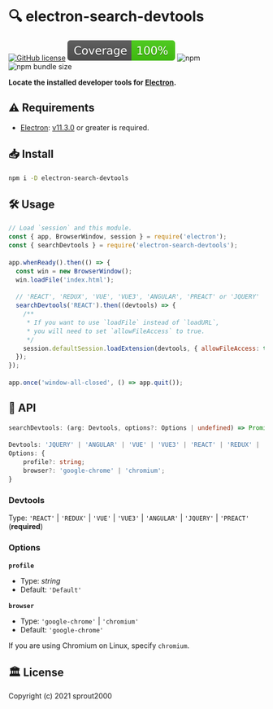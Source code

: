 # :mag: electron-search-devtools

[![GitHub license](https://img.shields.io/github/license/sprout2000/electron-search-devtools)](https://github.com/sprout2000/electron-search-devtools/blob/master/LICENSE.md)
![coverage](./coverage/badge-statements.svg)
![npm](https://img.shields.io/npm/dt/electron-search-devtools)
![npm bundle size](https://img.shields.io/bundlephobia/minzip/electron-search-devtools)

**Locate the installed developer tools for [Electron](https://www.electronjs.org/).**

## :warning: Requirements

- [Electron](https://www.electronjs.org/): [v11.3.0](https://www.electronjs.org/releases/stable?version=11&page=3#11.3.0) or greater is required.

## :inbox_tray: Install

```sh
npm i -D electron-search-devtools
```

## :hammer_and_wrench: Usage

```javascript
// Load `session` and this module.
const { app, BrowserWindow, session } = require('electron');
const { searchDevtools } = require('electron-search-devtools');

app.whenReady().then(() => {
  const win = new BrowserWindow();
  win.loadFile('index.html');

  // 'REACT', 'REDUX', 'VUE', 'VUE3', 'ANGULAR', 'PREACT' or 'JQUERY'
  searchDevtools('REACT').then((devtools) => {
    /**
     * If you want to use `loadFile` instead of `loadURL`,
     * you will need to set `allowFileAccess` to true.
     */
    session.defaultSession.loadExtension(devtools, { allowFileAccess: true });
  });
});

app.once('window-all-closed', () => app.quit());
```

## :green_book: API

```typescript
searchDevtools: (arg: Devtools, options?: Options | undefined) => Promise<string>;

Devtools: 'JQUERY' | 'ANGULAR' | 'VUE' | 'VUE3' | 'REACT' | 'REDUX' | 'PREACT';
Options: {
    profile?: string;
    browser?: 'google-chrome' | 'chromium';
}
```

### Devtools

Type: `'REACT'` | `'REDUX'` | `'VUE'` | `'VUE3'` | `'ANGULAR'` | `'JQUERY'` | `'PREACT'` (**required**)

### Options

**`profile`**
- Type: _string_
- Default: `'Default'`

**`browser`**
- Type: `'google-chrome'` | `'chromium'`
- Default: `'google-chrome'`

If you are using Chromium on Linux, specify `chromium`.

## :classical_building: License

Copyright (c) 2021 sprout2000
